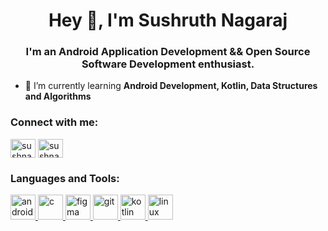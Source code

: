 <h1 align="center">Hey 👋, I'm Sushruth Nagaraj</h1>
<h3 align="center">I'm an Android Application Development && Open Source Software Development enthusiast.</h3>

- 🌱 I’m currently learning **Android Development, Kotlin, Data Structures and Algorithms**

<h3 align="left">Connect with me:</h3>
<p align="left">
<a href="https://twitter.com/sushnag22" target="blank"><img align="center" src="https://cdn.jsdelivr.net/npm/simple-icons@3.0.1/icons/twitter.svg" alt="sushnag22" height="30" width="40" /></a>
<a href="https://linkedin.com/in/sushnag22" target="blank"><img align="center" src="https://cdn.jsdelivr.net/npm/simple-icons@3.0.1/icons/linkedin.svg" alt="sushnag22" height="30" width="40" /></a>
</p>

<h3 align="left">Languages and Tools:</h3>
<p align="left"> <a href="https://developer.android.com" target="_blank"> <img src="https://devicons.github.io/devicon/devicon.git/icons/android/android-original-wordmark.svg" alt="android" width="40" height="40"/> </a> <a href="https://www.cprogramming.com/" target="_blank"> <img src="https://devicons.github.io/devicon/devicon.git/icons/c/c-original.svg" alt="c" width="40" height="40"/> </a> <a href="https://www.figma.com/" target="_blank"> <img src="https://www.vectorlogo.zone/logos/figma/figma-icon.svg" alt="figma" width="40" height="40"/> </a> <a href="https://git-scm.com/" target="_blank"> <img src="https://www.vectorlogo.zone/logos/git-scm/git-scm-icon.svg" alt="git" width="40" height="40"/> </a> <a href="https://kotlinlang.org" target="_blank"> <img src="https://www.vectorlogo.zone/logos/kotlinlang/kotlinlang-icon.svg" alt="kotlin" width="40" height="40"/> </a> <a href="https://www.linux.org/" target="_blank"> <img src="https://devicons.github.io/devicon/devicon.git/icons/linux/linux-original.svg" alt="linux" width="40" height="40"/> </a> </p>
